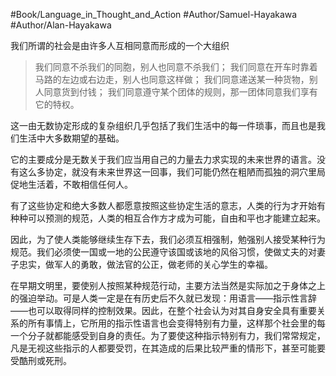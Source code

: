 #Book/Language_in_Thought_and_Action 
#Author/Samuel-Hayakawa 
#Author/Alan-Hayakawa 

我们所谓的社会是由许多人互相同意而形成的一个大组织

> 我们同意不杀我们的同胞，别人也同意不杀我们；
> 我们同意在开车时靠着马路的左边或右边走，别人也同意这样做；
> 我们同意递送某一种货物，别人同意货到付钱；
> 我们同意遵守某个团体的规则，那一团体同意我们享有它的特权。

这一由无数协定形成的复杂组织几乎包括了我们生活中的每一件琐事，而且也是我们生活中大多数期望的基础。

它的主要成分是无数关于我们应当用自己的力量去力求实现的未来世界的语言。没有这么多协定，就没有未来世界这一回事，我们可能仍然在粗陋而孤独的洞穴里局促地生活着，不敢相信任何人。

有了这些协定和绝大多数人都愿意按照这些协定生活的意志，人类的行为才开始有种种可以预测的规范，人类的相互合作方才成为可能，自由和平也才能建立起来。

因此，为了使人类能够继续生存下去，我们必须互相强制，勉强别人接受某种行为规范。我们必须使一国或一地的公民遵守该国或该地的风俗习惯，使做丈夫的对妻子忠实，做军人的勇敢，做法官的公正，做老师的关心学生的幸福。

在早期文明里，要使别人按照某种规范行动，主要方法当然是实际加之于身体之上的强迫举动。可是人类一定是在有历史后不久就已发现：用语言——指示性言辞——也可以取得同样的控制效果。因此，在整个社会认为对其自身安全具有重要关系的所有事情上，它所用的指示性语言也会变得特别有力量，这样那个社会里的每一个分子就都能感受到自身的责任。为了要使这种指示特别有力，我们常常规定，凡是无视这些指示的人都要受罚，在其造成的后果比较严重的情形下，甚至可能要受酷刑或死刑。
